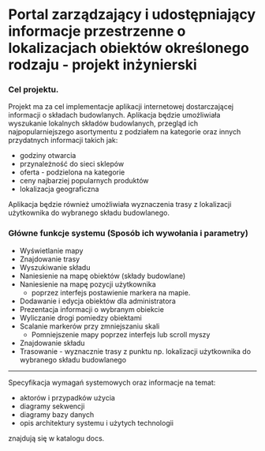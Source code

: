 # Portal zarządzający i udostępniający informacje przestrzenne o lokalizacjach obiektów określonego rodzaju - projekt inżynierski


### Cel projektu.

Projekt ma za cel implementacje aplikacji internetowej dostarczającej informacji o składach budowlanych. Aplikacja będzie umożliwiała wyszukanie lokalnych składów budowlanych, przegląd ich najpopularniejszego asortymentu z podziałem na kategorie oraz innych przydatnych informacji takich jak: 
- godziny otwarcia
- przynależność do sieci sklepów
- oferta - podzielona na kategorie
- ceny najbarziej popularnych produktów
- lokalizacja geograficzna

Aplikacja będzie również umożliwiała wyznaczenia trasy z lokalizacji użytkownika do wybranego składu budowlanego.


### Główne funkcje systemu (Sposób ich wywołania i parametry)

- Wyświetlanie mapy
- Znajdowanie trasy
- Wyszukiwanie składu
- Naniesienie na mapę obiektów (składy budowlane)
- Naniesienie na mapę pozycji użytkownika
    - poprzez interfejs postawienie markera na mapie.
- Dodawanie i edycja obiektów dla administratora
- Prezentacja informacji o wybranym obiekcie
- Wyliczanie drogi pomiedzy obiektami
- Scalanie markerów przy zmniejszaniu skali
    - Pomniejszenie mapy poprzez interfejs lub scroll myszy
- Znajdowanie składu
- Trasowanie - wyznacznie trasy z punktu np. lokalizacji użytkownika do wybranego składu budowlanego

---
Specyfikacja wymagań systemowych oraz informacje na temat:

* aktorów i przypadków użycia
* diagramy sekwencji
* diagramy bazy danych
* opis architektury systemu i użytych technologii
  
znajdują się w katalogu docs.

